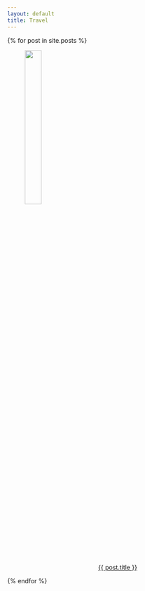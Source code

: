 ```yaml
---
layout: default
title: Travel
---
```


{% for post in site.posts %}
  <div>
      <!-- <a href="{{ post.url }}" ><img src="{{ post.thumbnail }}" width="300" />
      <a href="{{ post.url }}" >{{ post.title }}</a> -->
      <figure>
        <a href="{{ post.url }}" > <img src="{{post.thumbnail}}" style="width:30%"></a>
        <figcaption style="text-align: center"> <a href="{{ post.url }}" >{{ post.title }}</a> </figcaption>
      </figure>
  </div>
{% endfor %}